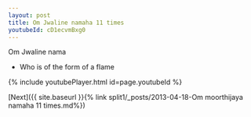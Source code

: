 ```yaml
---
layout: post
title: Om Jwaline namaha 11 times
youtubeId: cD1ecvmBxg0
---
```

 
 
Om Jwaline nama 
 
 -  Who is of the form of a flame 
 
  
 
  
 
 
 
 
 
 


{% include youtubePlayer.html id=page.youtubeId %}
 
[Next]({{ site.baseurl }}{% link  split1/_posts/2013-04-18-Om moorthijaya namaha 11 times.md%})
 

